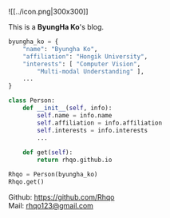 ![[../icon.png|300x300]]

This is a **ByungHa Ko**'s blog.

```python
byungha_ko = { 
	"name": "Byungha Ko", 
	"affiliation": "Hongik University", 
	"interests": [ "Computer Vision", 
		"Multi-modal Understanding" ],
	...
}

class Person:
	def __init__(self, info): 
		self.name = info.name
		self.affiliation = info.affiliation
		self.interests = info.interests
		...
		 
	def get(self): 
		return rhqo.github.io

Rhqo = Person(byungha_ko)
Rhqo.get()
```

Github: https://github.com/Rhqo \
Mail: rhqo123@gmail.com
